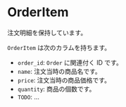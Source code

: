 # OrderItem

注文明細を保持しています。

`OrderItem` は次のカラムを持ちます。

- `order_id`: `Order` に関連付く ID です。
- `name`: 注文当時の商品名です。
- `price`: 注文当時の商品価格です。
- `quantity`: 商品の個数です。
- `TODO`: ...
